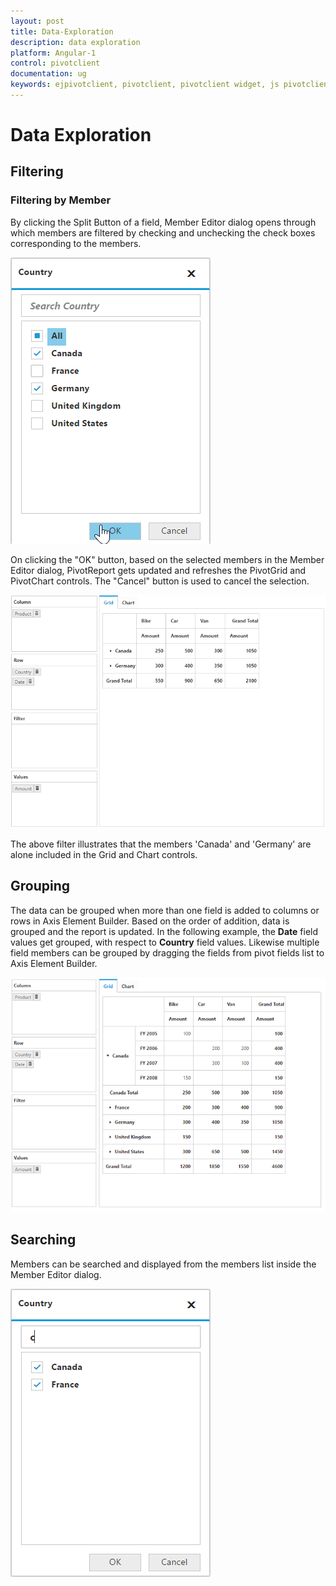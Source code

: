 ```yaml
---
layout: post
title: Data-Exploration
description: data exploration
platform: Angular-1
control: pivotclient
documentation: ug
keywords: ejpivotclient, pivotclient, pivotclient widget, js pivotclient 
---
```


# Data Exploration

## Filtering

### Filtering by Member

By clicking the Split Button of a field, Member Editor dialog opens through which members are filtered by checking and unchecking the check boxes corresponding to the members.  

![](Data-Exploration_images/relational-filterbymember.png)

On clicking the "OK" button, based on the selected members in the Member Editor dialog, PivotReport gets updated and refreshes the PivotGrid and PivotChart controls.  The "Cancel" button is used to cancel the selection.

![](Data-Exploration_images/relational-filter-grouping.png) 

The above filter illustrates that the members 'Canada' and 'Germany' are alone included in the Grid and Chart controls.

## Grouping

The data can be grouped when more than one field is added to columns or rows in Axis Element Builder.  Based on the order of addition, data is grouped and the report is updated. In the following example, the **Date** field values get grouped, with respect to **Country** field values.  Likewise multiple field members can be grouped by dragging the fields from pivot fields list to Axis Element Builder.

![](Data-Exploration_images/relational-grouping.png)

## Searching

Members can be searched and displayed from the members list inside the Member Editor dialog.

![](Data-Exploration_images/relational-search-grouping.png)
